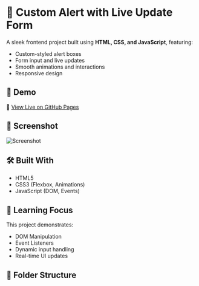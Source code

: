 # 💬 Custom Alert with Live Update Form

A sleek frontend project built using **HTML, CSS, and JavaScript**, featuring:
- Custom-styled alert boxes
- Form input and live updates
- Smooth animations and interactions
- Responsive design

## 🚀 Demo

🔗 [View Live on GitHub Pages](https://arcaneoverlord.github.io/Job-fair-2025-project-1/)

## 📸 Screenshot

![Screenshot](screenshot.png) <!-- Upload a screenshot to repo and name it screenshot.png -->

## 🛠️ Built With

- HTML5
- CSS3 (Flexbox, Animations)
- JavaScript (DOM, Events)

## 🧠 Learning Focus

This project demonstrates:
- DOM Manipulation
- Event Listeners
- Dynamic input handling
- Real-time UI updates

## 📁 Folder Structure
